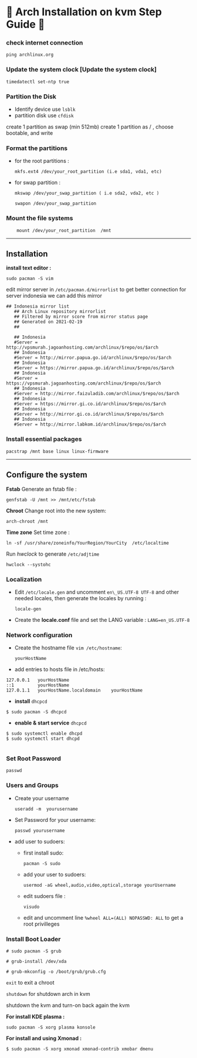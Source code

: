 # 🚀 Arch Installation on kvm Step Guide 🚀

### check internet connection

```
ping archlinux.org
```

### Update the system clock \[Update the system clock\]

```
timedatectl set-ntp true
```

### Partition the Disk

- Identify device use `lsblk`
- partition disk use `cfdisk`

create 1 partition as swap (min 512mb) create 1 partition as / , choose
bootable, and write

### Format the partitions

- for the root partitions :
    
    `mkfs.ext4 /dev/your_root_partition (i.e sda1, vda1, etc)`
    
- for swap partition :
    
    `mkswap /dev/your_swap_partition ( i.e sda2, vda2, etc )`
    
    `swapon /dev/your_swap_partition`
    

### Mount the file systems

```
    mount /dev/your_root_partition  /mnt
```

* * *

## Installation

**install text editor :**

```
sudo pacman -S vim
```

edit mirror server in `/etc/pacman.d/mirrorlist` to get better connection
for server indonesia we can add this mirror

```
## Indonesia mirror list 
   ## Arch Linux repository mirrorlist
   ## Filtered by mirror score from mirror status page
   ## Generated on 2021-02-19
   ##

   ## Indonesia
   #Server = http://vpsmurah.jagoanhosting.com/archlinux/$repo/os/$arch
   ## Indonesia
   #Server = http://mirror.papua.go.id/archlinux/$repo/os/$arch
   ## Indonesia
   #Server = https://mirror.papua.go.id/archlinux/$repo/os/$arch
   ## Indonesia
   #Server = https://vpsmurah.jagoanhosting.com/archlinux/$repo/os/$arch
   ## Indonesia
   #Server = http://mirror.faizuladib.com/archlinux/$repo/os/$arch
   ## Indonesia
   #Server = https://mirror.gi.co.id/archlinux/$repo/os/$arch
   ## Indonesia
   #Server = http://mirror.gi.co.id/archlinux/$repo/os/$arch
   ## Indonesia
   #Server = http://mirror.labkom.id/archlinux/$repo/os/$arch
```

### Install essential packages

```
pacstrap /mnt base linux linux-firmware
```

* * *

## Configure the system

**Fstab** Generate an fstab file :

```
genfstab -U /mnt >> /mnt/etc/fstab
```

**Chroot** Change root into the new system:

```
arch-chroot /mnt
```

**Time zone** Set time zone :

```
ln -sf /usr/share/zoneinfo/YourRegion/YourCity  /etc/localtime
```

Run *hwclock* to generate `/etc/adjtime`

```
hwclock --systohc
```

### **Localization**

- Edit `/etc/locale.gen` and uncomment `en\_US.UTF-8 UTF-8` and other
    needed locales, then generate the locales by running :
    
    ```
    locale-gen 
    ```
- Create the **locale.conf** file and
    set the LANG variable :
    `LANG=en_US.UTF-8`
    

### **Network configuration**

- Create the hostname file `vim /etc/hostname`:
    
    ```
    yourHostName
    ```
- add entries to hosts file in /etc/hosts:
    

```
127.0.0.1   yourHostName
::1         yourHostName
127.0.1.1   yourHostName.localdomain    yourHostName
```

- **install** `dhcpcd`

```
$ sudo pacman -S dhcpcd

```
- **enable & start service** `dhcpcd`

```
$ sudo systemctl enable dhcpd
$ sudo systemctl start dhcpd


```
### **Set Root Password**

```
passwd
```
### **Users and Groups**

- Create your username
	```
    useradd -m  yourusername
    ```
- Set Password for your username:
	```
    passwd yourusername
    ```
- add user to sudoers:
    - first install sudo:
        
        ```
        pacman -S sudo
        ```
    - add your user to sudoers:
        
        ```
        usermod -aG wheel,audio,video,optical,storage yourUsername
        ```
    - edit sudoers file :
        
        ```
        visudo
        ```
    - edit and uncomment line `%wheel ALL=(ALL) NOPASSWD: ALL` to get a root privilleges
        

### **Install Boot Loader**

```
# sudo pacman -S grub 

# grub-install /dev/xda

# grub-mkconfig -o /boot/grub/grub.cfg 
```


`exit` to exit a chroot

`shutdown` for shutdown arch in kvm

shutdown the kvm and turn-on back again the kvm

**For install KDE plasma :**

```
sudo pacman -S xorg plasma konsole 
```

**For install and using Xmonad :**
```
$ sudo pacman -S xorg xmonad xmonad-contrib xmobar dmenu
